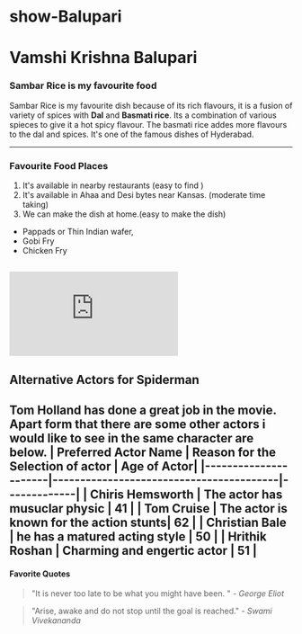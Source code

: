 # show-Balupari
# Vamshi Krishna Balupari
### Sambar Rice is my favourite food
Sambar Rice is my favourite dish because of its rich flavours, it is a fusion of variety of spices with **Dal** and **Basmati rice**. Its a combination of various spieces to give it a hot spicy flavour.
The basmati rice addes more flavours to the dal and spices. It's one of the famous dishes of Hyderabad.

----
### Favourite Food Places
1. It's available in nearby restaurants (easy to find )
2. It's available in Ahaa and Desi bytes near Kansas. (moderate time taking)
3. We can make the dish at home.(easy to make the dish)

* Pappads or Thin Indian wafer,
* Gobi Fry
* Chicken Fry

![Link of MyMovie-](https://github.com/Vamshi6665/show-Balupari/blob/main/MyMovie.md)
---
## Alternative Actors for Spiderman
Tom Holland has done a great job in the movie. Apart form that there are some other actors i would like to see in the same character are below.
| Preferred Actor Name |  Reason for the Selection of actor      | Age of Actor|
|----------------------|-----------------------------------------|-------------|
| Chiris Hemsworth     | The actor has musuclar physic           |      41     | 
|  Tom Cruise          | The actor is known for the action stunts|      62     | 
|  Christian Bale      | he has a matured acting style           |      50     |
|  Hrithik Roshan      | Charming and engertic actor             |      51     |
---
####  Favorite Quotes
> "It is never too late to be what you might have been. " *- George Eliot*

>"Arise, awake and do not stop until the goal is reached." *- Swami Vivekananda*
